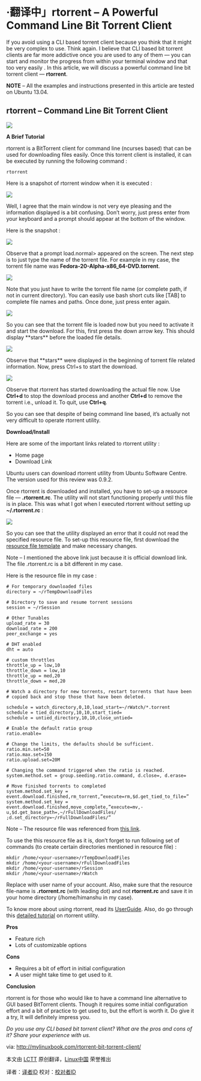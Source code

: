 ·翻译中」rtorrent – A Powerful Command Line Bit Torrent Client
================================================================================
If you avoid using a CLI based torrent client because you think that it might be very complex to use. Think again. I believe that CLI based bit torrent clients are far more addictive once you are used to any of them — you can start and monitor the progress from within your terminal window and that too very easily . In this article, we will discuss a powerful command line bit torrent client — **rtorrent**.

**NOTE** – All the examples and instructions presented in this article are tested on Ubuntu 13.04.

## rtorrent – Command Line Bit Torrent Client ##

![](http://mylinuxbook.com/wp-content/uploads/2013/09/rtorrent-main.png)

**A Brief Tutorial**

rtorrent is a BitTorrent client for command line (ncurses based) that can be used for downloading files easily. Once this torrent client is installed, it can be executed by running the following command :

    rtorrent

Here is a snapshot of rtorrent window when it is executed :

![](http://mylinuxbook.com/wp-content/uploads/2013/09/rtorrent-3.png)

Well, I agree that the main window is not very eye pleasing and the information displayed is a bit confusing. Don’t worry, just press enter from your keyboard and a prompt should appear at the bottom of the window.

Here is the snapshot :

![](http://mylinuxbook.com/wp-content/uploads/2013/09/rtorrent-4.png)

Observe that a prompt load.normal> appeared on the screen. The next step is to just type the name of the torrent file. For example in my case, the torrent file name was **Fedora-20-Alpha-x86_64-DVD.torrent**.

![](http://mylinuxbook.com/wp-content/uploads/2013/09/rtorrent-6.png)

Note that you just have to write the torrent file name (or complete path, if not in current directory). You can easily use bash short cuts like [TAB] to complete file names and paths. Once done, just press enter again.

![](http://mylinuxbook.com/wp-content/uploads/2013/09/rtorrent-7.png)

So you can see that the torrent file is loaded now but you need to activate it and start the download. For this, first press the down arrow key. This should display \*\*stars\*\* before the loaded file details.

![](http://mylinuxbook.com/wp-content/uploads/2013/09/rtorrent-8.png)

Observe that \*\*stars\*\* were displayed in the beginning of torrent file related information. Now, press Ctrl+s to start the download.

![](http://mylinuxbook.com/wp-content/uploads/2013/09/rtorrent-9.png)

Observe that rtorrent has started downloading the actual file now.  Use **Ctrl+d** to stop the download process and another **Ctrl+d** to remove the torrent i.e., unload it. To quit, use **Ctrl+q**.

So you can see that despite of being command line based, it’s actually not very difficult to operate rtorrent utility.

**Download/Install**

Here are some of the important links related to rtorrent utility :

- Home page
- Download Link

Ubuntu users can download rtorrent utility from Ubuntu Software Centre. The version used for this review was 0.9.2.

Once rtorrent is downloaded and installed, you have to set-up a resource file — **.rtorrent.rc**. The utility will not start functioning properly until this file is in place. This was what I got when I executed rtorrent without setting up **~/.rtorrent.rc** :

![](http://mylinuxbook.com/wp-content/uploads/2013/09/rtorrent-1.png)

So you can see that the utility displayed an error that it could not read the specified resource file. To set-up this resource file, first download the [resource file template][1] and make necessary changes.

Note – I mentioned the above link just because it is official download link. The file .rtorrent.rc is a bit different in my case.

Here is the resource file in my case :

    # For temporary downloaded files
    directory = ~/rTempDownloadFiles

    # Directory to save and resume torrent sessions
    session = ~/rSession

    # Other Tunables
    upload_rate = 30
    download_rate = 200
    peer_exchange = yes

    # DHT enabled
    dht = auto

    # custom throttles
    throttle_up = low,10
    throttle_down = low,10
    throttle_up = med,20
    throttle_down = med,20

    # Watch a directory for new torrents, restart torrents that have been
    # copied back and stop those that have been deleted.

    schedule = watch_directory,0,10,load_start=~/rWatch/*.torrent
    schedule = tied_directory,10,10,start_tied=
    schedule = untied_directory,10,10,close_untied=

    # Enable the default ratio group
    ratio.enable=

    # Change the limits, the defaults should be sufficient.
    ratio.min.set=50
    ratio.max.set=150
    ratio.upload.set=20M

    # Changing the command triggered when the ratio is reached.
    system.method.set = group.seeding.ratio.command, d.close=, d.erase=

    # Move finished torrents to completed
    system.method.set_key = event.download.finished,rm_torrent,”execute=rm,$d.get_tied_to_file=”
    system.method.set_key = event.download.finished,move_complete,”execute=mv,-u,$d.get_base_path=,~/rFullDownloadFiles/ ;d.set_directory=~/rFullDownloadFiles/”

Note – The resource file was referenced from [this link][2].

To use the this resource file as it is, don’t forget to run following set of commands (to create certain directories mentioned in resource file) :

    mkdir /home/<your-username>/rTempDownloadFiles
    mkdir /home/<your-username>/rFullDownloadFiles
    mkdir /home/<your-username>/rSession
    mkdir /home/<your-username>/rWatch

Replace <your-username> with user name of your account. Also, make sure that the resource file-name is **.rtorrent.rc** (with leading dot) and not **rtorrent.rc** and save it in your home directory (/home/himanshu in my case).

To know more about using rtorrent, read its [UserGuide][3]. Also, do go through this [detailed tutorial][4] on rtorrent utility.

**Pros**

- Feature rich
- Lots of customizable options

**Cons**

- Requires a bit of effort in initial configuration
- A user might take time to get used to it.

**Conclusion**

rtorrent is for those who would like to have a command line alternative to GUI based BitTorrent clients. Though it requires some initial configuration effort and a bit of practice to get used to, but the effort is worth it. Do give it a try, It will definitely impress you.

*Do you use any CLI based bit torrent client? What are the pros and cons of it? Share your experience with us.*


via: http://mylinuxbook.com/rtorrent-bit-torrent-client/

本文由 [LCTT][] 原创翻译，[Linux中国][] 荣誉推出

译者：[译者ID][] 校对：[校对者ID][]

[LCTT]:https://github.com/LCTT/TranslateProject
[Linux中国]:http://linux.cn/portal.php
[译者ID]:http://linux.cn/space/译者ID
[校对者ID]:http://linux.cn/space/校对者ID

[1]:http://libtorrent.rakshasa.no/export/1170/trunk/rtorrent/doc/rtorrent.rc
[2]:http://ankursinha.fedorapeople.org/misc/rtorrentconf/rtorrent.rc
[3]:http://libtorrent.rakshasa.no/wiki/RTorrentUserGuide
[4]:http://fsk141.com/rtorrent-the-complete-guide/
